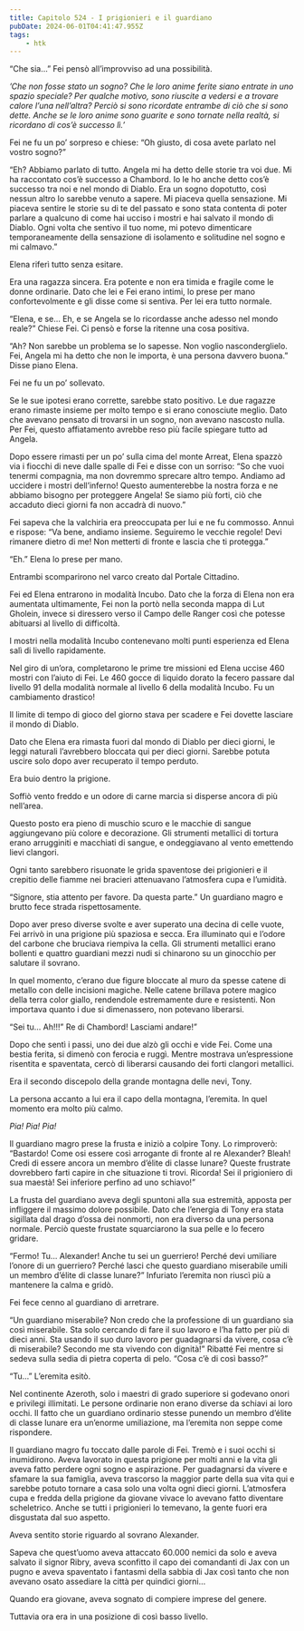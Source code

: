 ```yaml
---
title: Capitolo 524 - I prigionieri e il guardiano
pubDate: 2024-06-01T04:41:47.955Z
tags:
    - htk
---
```


“Che sia…” Fei pensò all’improvviso ad una possibilità.

<em>’Che non fosse stato un sogno? Che le loro anime ferite siano entrate in uno spazio speciale? Per qualche motivo, sono riuscite a vedersi e a trovare calore l’una nell’altra? Perciò si sono ricordate entrambe di ciò che si sono dette. Anche se le loro anime sono guarite e sono tornate nella realtà, si ricordano di cos’è successo lì.’</em>

Fei ne fu un po’ sorpreso e chiese: “Oh giusto, di cosa avete parlato nel vostro sogno?”

“Eh? Abbiamo parlato di tutto. Angela mi ha detto delle storie tra voi due. Mi ha raccontato cos’è successo a Chambord. Io le ho anche detto cos’è successo tra noi e nel mondo di Diablo. Era un sogno dopotutto, così nessun altro lo sarebbe venuto a sapere. Mi piaceva quella sensazione. Mi piaceva sentire le storie su di te del passato e sono stata contenta di poter parlare a qualcuno di come hai ucciso i mostri e hai salvato il mondo di Diablo. Ogni volta che sentivo il tuo nome, mi potevo dimenticare temporaneamente della sensazione di isolamento e solitudine nel sogno e mi calmavo.”

Elena riferì tutto senza esitare.

Era una ragazza sincera. Era potente e non era timida e fragile come le donne ordinarie. Dato che lei e Fei erano intimi, lo prese per mano confortevolmente e gli disse come si sentiva. Per lei era tutto normale.

“Elena, e se… Eh, e se Angela se lo ricordasse anche adesso nel mondo reale?” Chiese Fei. Ci pensò e forse la ritenne una cosa positiva.

“Ah? Non sarebbe un problema se lo sapesse. Non voglio nasconderglielo. Fei, Angela mi ha detto che non le importa, è una persona davvero buona.” Disse piano Elena.

Fei ne fu un po’ sollevato.

Se le sue ipotesi erano corrette, sarebbe stato positivo. Le due ragazze erano rimaste insieme per molto tempo e si erano conosciute meglio. Dato che avevano pensato di trovarsi in un sogno, non avevano nascosto nulla. Per Fei, questo affiatamento avrebbe reso più facile spiegare tutto ad Angela.

Dopo essere rimasti per un po’ sulla cima del monte Arreat, Elena spazzò via i fiocchi di neve dalle spalle di Fei e disse con un sorriso: “So che vuoi tenermi compagnia, ma non dovremmo sprecare altro tempo. Andiamo ad uccidere i mostri dell’inferno! Questo aumenterebbe la nostra forza e ne abbiamo bisogno per proteggere Angela! Se siamo più forti, ciò che accaduto dieci giorni fa non accadrà di nuovo.”

Fei sapeva che la valchiria era preoccupata per lui e ne fu commosso. Annuì e rispose: “Va bene, andiamo insieme. Seguiremo le vecchie regole! Devi rimanere dietro di me! Non metterti di fronte e lascia che ti protegga.”

“Eh.” Elena lo prese per mano.

Entrambi scomparirono nel varco creato dal Portale Cittadino.

Fei ed Elena entrarono in modalità Incubo. Dato che la forza di Elena non era aumentata ultimamente, Fei non la portò nella seconda mappa di Lut Gholein, invece si diressero verso il Campo delle Ranger così che potesse abituarsi al livello di difficoltà.

I mostri nella modalità Incubo contenevano molti punti esperienza ed Elena salì di livello rapidamente.

Nel giro di un’ora, completarono le prime tre missioni ed Elena uccise 460 mostri con l’aiuto di Fei. Le 460 gocce di liquido dorato la fecero passare dal livello 91 della modalità normale al livello 6 della modalità Incubo. Fu un cambiamento drastico!

Il limite di tempo di gioco del giorno stava per scadere e Fei dovette lasciare il mondo di Diablo.

Dato che Elena era rimasta fuori dal mondo di Diablo per dieci giorni, le leggi naturali l’avrebbero bloccata qui per dieci giorni. Sarebbe potuta uscire solo dopo aver recuperato il tempo perduto.

Era buio dentro la prigione.

Soffiò vento freddo e un odore di carne marcia si disperse ancora di più nell’area.

Questo posto era pieno di muschio scuro e le macchie di sangue aggiungevano più colore e decorazione. Gli strumenti metallici di tortura erano arrugginiti e macchiati di sangue, e ondeggiavano al vento emettendo lievi clangori.

Ogni tanto sarebbero risuonate le grida spaventose dei prigionieri e il crepitio delle fiamme nei bracieri attenuavano l’atmosfera cupa e l’umidità.

“Signore, stia attento per favore. Da questa parte.” Un guardiano magro e brutto fece strada rispettosamente.

Dopo aver preso diverse svolte e aver superato una decina di celle vuote, Fei arrivò in una prigione più spaziosa e secca. Era illuminato qui e l’odore del carbone che bruciava riempiva la cella. Gli strumenti metallici erano bollenti e quattro guardiani mezzi nudi si chinarono su un ginocchio per salutare il sovrano.

In quel momento, c’erano due figure bloccate al muro da spesse catene di metallo con delle incisioni magiche. Nelle catene brillava potere magico della terra color giallo, rendendole estremamente dure e resistenti. Non importava quanto i due si dimenassero, non potevano liberarsi.

“Sei tu… Ah!!!” Re di Chambord! Lasciami andare!”

Dopo che sentì i passi, uno dei due alzò gli occhi e vide Fei. Come una bestia ferita, si dimenò con ferocia e ruggì. Mentre mostrava un’espressione risentita e spaventata, cercò di liberarsi causando dei forti clangori metallici.

Era il secondo discepolo della grande montagna delle nevi, Tony.

La persona accanto a lui era il capo della montagna, l’eremita. In quel momento era molto più calmo.

<em>Pia! Pia! Pia!</em>

Il guardiano magro prese la frusta e iniziò a colpire Tony. Lo rimproverò: “Bastardo! Come osi essere così arrogante di fronte al re Alexander? Bleah! Credi di essere ancora un membro d’élite di classe lunare? Queste frustrate dovrebbero farti capire in che situazione ti trovi. Ricorda! Sei il prigioniero di sua maestà! Sei inferiore perfino ad uno schiavo!”

La frusta del guardiano aveva degli spuntoni alla sua estremità, apposta per infliggere il massimo dolore possibile. Dato che l’energia di Tony era stata sigillata dal drago d’ossa dei nonmorti, non era diverso da una persona normale. Perciò queste frustate squarciarono la sua pelle e lo fecero gridare.

“Fermo! Tu… Alexander! Anche tu sei un guerriero! Perché devi umiliare l’onore di un guerriero? Perché lasci che questo guardiano miserabile umili un membro d’élite di classe lunare?” Infuriato l’eremita non riuscì più a mantenere la calma e gridò.

Fei fece cenno al guardiano di arretrare.

“Un guardiano miserabile? Non credo che la professione di un guardiano sia così miserabile. Sta solo cercando di fare il suo lavoro e l’ha fatto per più di dieci anni. Sta usando il suo duro lavoro per guadagnarsi da vivere, cosa c’è di miserabile? Secondo me sta vivendo con dignità!” Ribatté Fei mentre si sedeva sulla sedia di pietra coperta di pelo. “Cosa c’è di così basso?”

“Tu…” L’eremita esitò.

Nel continente Azeroth, solo i maestri di grado superiore si godevano onori e privilegi illimitati. Le persone ordinarie non erano diverse da schiavi ai loro occhi. Il fatto che un guardiano ordinario stesse punendo un membro d’élite di classe lunare era un’enorme umiliazione, ma l’eremita non seppe come rispondere.

Il guardiano magro fu toccato dalle parole di Fei. Tremò e i suoi occhi si inumidirono. Aveva lavorato in questa prigione per molti anni e la vita gli aveva fatto perdere ogni sogno e aspirazione. Per guadagnarsi da vivere e sfamare la sua famiglia, aveva trascorso la maggior parte della sua vita qui e sarebbe potuto tornare a casa solo una volta ogni dieci giorni. L’atmosfera cupa e fredda della prigione da giovane vivace lo avevano fatto diventare scheletrico. Anche se tutti i prigionieri lo temevano, la gente fuori era disgustata dal suo aspetto.

Aveva sentito storie riguardo al sovrano Alexander.

Sapeva che quest’uomo aveva attaccato 60.000 nemici da solo e aveva salvato il signor Ribry, aveva sconfitto il capo dei comandanti di Jax con un pugno e aveva spaventato i fantasmi della sabbia di Jax così tanto che non avevano osato assediare la città per quindici giorni…

Quando era giovane, aveva sognato di compiere imprese del genere.

Tuttavia ora era in una posizione di così basso livello.



